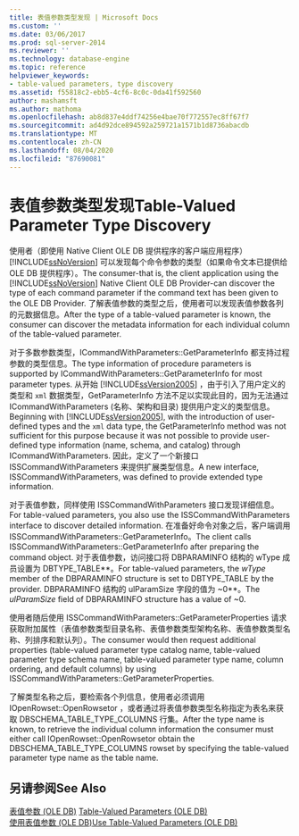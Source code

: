 ```yaml
---
title: 表值参数类型发现 | Microsoft Docs
ms.custom: ''
ms.date: 03/06/2017
ms.prod: sql-server-2014
ms.reviewer: ''
ms.technology: database-engine
ms.topic: reference
helpviewer_keywords:
- table-valued parameters, type discovery
ms.assetid: f55818c2-ebb5-4cf6-8c0c-0da41f592560
author: mashamsft
ms.author: mathoma
ms.openlocfilehash: ab8d837e4ddf74256e4bae70f772557ec8ff67f7
ms.sourcegitcommit: ad4d92dce894592a259721a1571b1d8736abacdb
ms.translationtype: MT
ms.contentlocale: zh-CN
ms.lasthandoff: 08/04/2020
ms.locfileid: "87690081"
---
```

# <a name="table-valued-parameter-type-discovery"></a><span data-ttu-id="e7aae-102">表值参数类型发现</span><span class="sxs-lookup"><span data-stu-id="e7aae-102">Table-Valued Parameter Type Discovery</span></span>
  <span data-ttu-id="e7aae-103">使用者（即使用 Native Client OLE DB 提供程序的客户端应用程序） [!INCLUDE[ssNoVersion](../../includes/ssnoversion-md.md)] 可以发现每个命令参数的类型（如果命令文本已提供给 OLE DB 提供程序）。</span><span class="sxs-lookup"><span data-stu-id="e7aae-103">The consumer-that is, the client application using the [!INCLUDE[ssNoVersion](../../includes/ssnoversion-md.md)] Native Client OLE DB Provider-can discover the type of each command parameter if the command text has been given to the OLE DB Provider.</span></span> <span data-ttu-id="e7aae-104">了解表值参数的类型之后，使用者可以发现表值参数各列的元数据信息。</span><span class="sxs-lookup"><span data-stu-id="e7aae-104">After the type of a table-valued parameter is known, the consumer can discover the metadata information for each individual column of the table-valued parameter.</span></span>  
  
 <span data-ttu-id="e7aae-105">对于多数参数类型，ICommandWithParameters::GetParameterInfo 都支持过程参数的类型信息。</span><span class="sxs-lookup"><span data-stu-id="e7aae-105">The type information of procedure parameters is supported by ICommandWithParameters::GetParameterInfo for most parameter types.</span></span> <span data-ttu-id="e7aae-106">从开始 [!INCLUDE[ssVersion2005](../../includes/ssversion2005-md.md)] ，由于引入了用户定义的类型和 `xml` 数据类型，GetParameterInfo 方法不足以实现此目的，因为无法通过 ICommandWithParameters (名称、架构和目录) 提供用户定义的类型信息。</span><span class="sxs-lookup"><span data-stu-id="e7aae-106">Beginning with [!INCLUDE[ssVersion2005](../../includes/ssversion2005-md.md)], with the introduction of user-defined types and the `xml` data type, the GetParameterInfo method was not sufficient for this purpose because it was not possible to provide user-defined type information (name, schema, and catalog) through ICommandWithParameters.</span></span> <span data-ttu-id="e7aae-107">因此，定义了一个新接口 ISSCommandWithParameters 来提供扩展类型信息。</span><span class="sxs-lookup"><span data-stu-id="e7aae-107">A new interface, ISSCommandWithParameters, was defined to provide extended type information.</span></span>  
  
 <span data-ttu-id="e7aae-108">对于表值参数，同样使用 ISSCommandWithParameters 接口发现详细信息。</span><span class="sxs-lookup"><span data-stu-id="e7aae-108">For table-valued parameters, you also use the ISSCommandWithParameters interface to discover detailed information.</span></span> <span data-ttu-id="e7aae-109">在准备好命令对象之后，客户端调用 ISSCommandWithParameters::GetParameterInfo。</span><span class="sxs-lookup"><span data-stu-id="e7aae-109">The client calls ISSCommandWithParameters::GetParameterInfo after preparing the command object.</span></span> <span data-ttu-id="e7aae-110">对于表值参数，访问接口将 DBPARAMINFO 结构的 wType 成员设置为 DBTYPE_TABLE\*\*。</span><span class="sxs-lookup"><span data-stu-id="e7aae-110">For table-valued parameters, the *wType* member of the DBPARAMINFO structure is set to DBTYPE_TABLE by the provider.</span></span> <span data-ttu-id="e7aae-111">DBPARAMINFO 结构的 ulParamSize 字段的值为 ~0\*\*。</span><span class="sxs-lookup"><span data-stu-id="e7aae-111">The *ulParamSize* field of DBPARAMINFO structure has a value of ~0.</span></span>  
  
 <span data-ttu-id="e7aae-112">使用者随后使用 ISSCommandWithParameters::GetParameterProperties 请求获取附加属性（表值参数类型目录名称、表值参数类型架构名称、表值参数类型名称、列排序和默认列）。</span><span class="sxs-lookup"><span data-stu-id="e7aae-112">The consumer would then request additional properties (table-valued parameter type catalog name, table-valued parameter type schema name, table-valued parameter type name, column ordering, and default columns) by using ISSCommandWithParameters::GetParameterProperties.</span></span>  
  
 <span data-ttu-id="e7aae-113">了解类型名称之后，要检索各个列信息，使用者必须调用 IOpenRowset::OpenRowsetor ，或者通过将表值参数类型名称指定为表名来获取 DBSCHEMA_TABLE_TYPE_COLUMNS 行集。</span><span class="sxs-lookup"><span data-stu-id="e7aae-113">After the type name is known, to retrieve the individual column information the consumer must either call IOpenRowset::OpenRowsetor obtain the DBSCHEMA_TABLE_TYPE_COLUMNS rowset by specifying the table-valued parameter type name as the table name.</span></span>  
  
## <a name="see-also"></a><span data-ttu-id="e7aae-114">另请参阅</span><span class="sxs-lookup"><span data-stu-id="e7aae-114">See Also</span></span>  
 <span data-ttu-id="e7aae-115">[表值参数 &#40;OLE DB&#41;](../../relational-databases/native-client-ole-db-table-valued-parameters/table-valued-parameters-ole-db.md) </span><span class="sxs-lookup"><span data-stu-id="e7aae-115">[Table-Valued Parameters &#40;OLE DB&#41;](../../relational-databases/native-client-ole-db-table-valued-parameters/table-valued-parameters-ole-db.md) </span></span>  
 [<span data-ttu-id="e7aae-116">使用表值参数 (OLE DB)</span><span class="sxs-lookup"><span data-stu-id="e7aae-116">Use Table-Valued Parameters &#40;OLE DB&#41;</span></span>](../../relational-databases/native-client-ole-db-how-to/use-table-valued-parameters-ole-db.md)  
  
  
